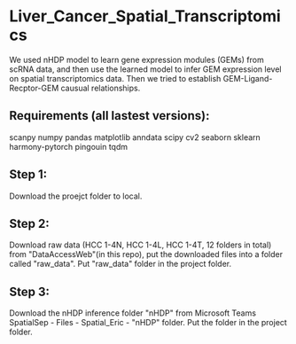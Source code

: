 # Liver_Cancer_Spatial_Transcriptomics
We used nHDP model to learn gene expression modules (GEMs) from scRNA data, and then use the learned model to infer GEM expression level on spatial transcriptomics data. Then we tried to establish GEM-Ligand-Recptor-GEM causual relationships.

## Requirements (all lastest versions):
scanpy
numpy
pandas
matplotlib
anndata
scipy
cv2
seaborn
sklearn
harmony-pytorch
pingouin
tqdm




## Step 1:
Download the proejct folder to local.
## Step 2:
Download raw data (HCC 1-4N, HCC 1-4L, HCC 1-4T, 12 folders in total) from "DataAccessWeb"(in this repo), put the downloaded files into a folder called "raw_data". Put "raw_data" folder in the project folder. 
## Step 3:
Download the nHDP inference folder "nHDP" from Microsoft Teams SpatialSep - Files - Spatial_Eric - "nHDP" folder. Put the folder in the project folder. 
